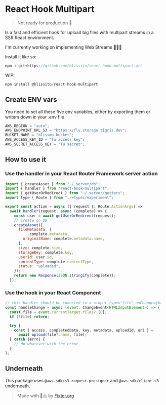 # React Hook Multipart

> Not ready for production 🚧

Is a fast and efficient hook for upload big files with multipart streams in a SSR React environment.

I'm currently working on implementing Web Streams 🚬👷🏼

Install it like so:

```js
npm i git+https://github.com/blissito/react-hook-multipart.git
```

WIP:

```js
npm install @blissito/react-hook-multipart
```

## Create ENV vars

You need to set all these five env variables, either by exporting them or writem down in your .env file

```js
AWS_REGION = "auto";
AWS_ENDPOINT_URL_S3 = "https://fly.storage.tigris.dev";
BUCKET_NAME = "blissmo-bucket";
AWS_ACCESS_KEY_ID = "Tu access key";
AWS_SECRET_ACCESS_KEY = "Tu secret";
```

## How to use it

### Use the handler in your React Router Framework server action

```js
import { createAsset } from "~/.server/db";
import { handler } from "react-hook-multipart";
import { getUserOrRedirect } from "~/.server/getters";
import type { Route } from "./+types/experiment";

export const action = async ({ request }: Route.ActionArgs) =>
  await handler(request, async (complete) => {
    const user = await getUserOrRedirect(request);
    // create on DB
    createAsset({
      fileMetadata: {
        ...complete.metadata,
        originalName: complete.metadata.name,
      },
      size: complete.size,
      storageKey: complete.key,
      userId: user.id,
      contentType: complete.contentType,
      status: "uploaded",
    });
    return new Response(JSON.stringify(complete));
  });
```

### Use the hook in your React Component

```js
// this handler should be conected to a <input type="file" onChange={handleChange} />
const handleChange = async (event: ChangeEvent<HTMLInputElement>) => {
  const file = event.currentTarget.files?.[0];
  if (!file) return;

  try {
    const { access, completedData, key, metadata, uploadId, url } =
      await upload(file?.name, file);
  } catch (erro) {
    // do whatever with the error
  }
};
```

## Underneath

This package uses `@aws-sdk/s3-request-presigner` and `@aws-sdk/client-s3` underneath.

> Made with 🚬🫁 by [Fixter.org](http://fixter.org)
